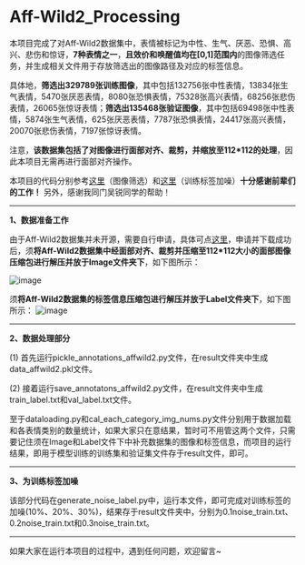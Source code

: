 # Aff-Wild2_Processing

本项目完成了对Aff-Wild2数据集中，表情被标记为中性、生气、厌恶、恐惧、高兴、悲伤和惊讶，**7种表情之一**，**且效价和唤醒值均在[0,1]范围内**的图像筛选任务，并生成相关文件用于存放筛选出的图像路径及对应的标签信息。

具体地，**筛选出329789张训练图像**，其中包括132756张中性表情，13834张生气表情，5470张厌恶表情，8080张恐惧表情，75328张高兴表情，68256张悲伤表情，26065张惊讶表情；**筛选出135468张验证图像**，其中包括69498张中性表情，5874张生气表情，625张厌恶表情，7787张恐惧表情，24417张高兴表情，20070张悲伤表情，7197张惊讶表情。

注意，**该数据集包括了对图像进行面部对齐、裁剪，并缩放至112*112的处理**，因此本项目无需再进行面部对齐操作。

本项目的代码分别参考[这里](https://github.com/PanosAntoniadis/emotion-gcn)（图像筛选）和[这里](https://github.com/kaiwang960112/Self-Cure-Network)（训练标签加噪）**十分感谢前辈们的工作！** 另外，感谢我同门吴锐同学的帮助！

****
**1、数据准备工作**

由于Aff-Wild2数据集并未开源，需要自行申请，具体可点[这里](https://ibug.doc.ic.ac.uk/resources/aff-wild2/)，申请并下载成功后，须**将Aff-Wild2数据集中经面部对齐、裁剪并压缩至112*112大小的面部图像压缩包进行解压并放于Image文件夹下**，如下图所示：

![image](https://github.com/coder-xinxiaohai/Aff-Wild2_Processing/assets/73678229/0b1d01a9-6b86-4859-89f3-56a7e11832a5)

须**将Aff-Wild2数据集的标签信息压缩包进行解压并放于Label文件夹下**，如下图所示：
![image](https://github.com/coder-xinxiaohai/Aff-Wild2_Processing/assets/73678229/2c69c5f7-0569-49fe-aea7-63321caa01a2)

****
**2、数据处理部分**

(1) 首先运行pickle_annotations_affwild2.py文件，在result文件夹中生成data_affwild2.pkl文件。

(2) 接着运行save_annotatons_affwild2.py文件，在result文件夹中生成train_label.txt和val_label.txt文件。

至于dataloading.py和cal_each_category_img_nums.py文件分别用于数据加载和各表情类别的数量统计，如果大家只在意结果，暂时可不用管这两个文件，只需要记住须在Image和Label文件下中补充数据集的图像和标签信息，而项目的运行结果，即用于模型训练的训练集和验证集文件存于result文件，即可。

****
**3、为训练标签加噪**

该部分代码在generate_noise_label.py中，运行本文件，即可完成对训练标签的加噪(10%、20%、30%)，结果存于result文件夹中，分别为0.1noise_train.txt、0.2noise_train.txt和0.3noise_train.txt。

****
如果大家在运行本项目的过程中，遇到任何问题，欢迎留言~

